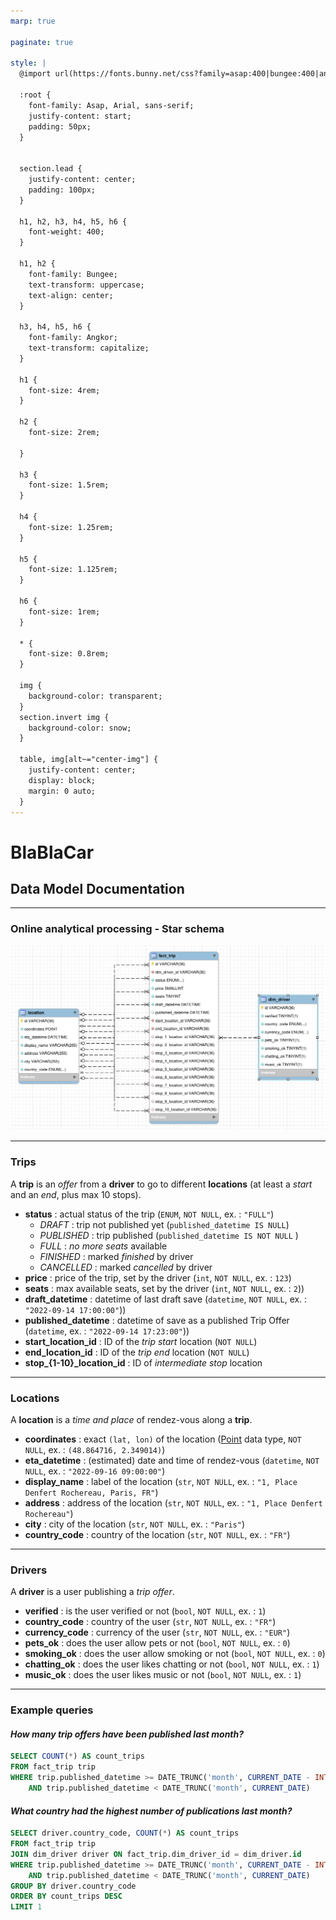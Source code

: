 ```yaml
---
marp: true

paginate: true

style: |
  @import url(https://fonts.bunny.net/css?family=asap:400|bungee:400|angkor:400);

  :root {
    font-family: Asap, Arial, sans-serif;
    justify-content: start;
    padding: 50px;
  }


  section.lead {
    justify-content: center;
    padding: 100px;
  }

  h1, h2, h3, h4, h5, h6 {
    font-weight: 400;
  }

  h1, h2 {
    font-family: Bungee;
    text-transform: uppercase;
    text-align: center;
  }

  h3, h4, h5, h6 {
    font-family: Angkor;
    text-transform: capitalize;
  }

  h1 {
    font-size: 4rem;
  }

  h2 {
    font-size: 2rem;

  }

  h3 {
    font-size: 1.5rem;
  }

  h4 {
    font-size: 1.25rem;
  }

  h5 {
    font-size: 1.125rem;
  }

  h6 {
    font-size: 1rem;
  }

  * {
    font-size: 0.8rem;
  }

  img {
    background-color: transparent;
  }
  section.invert img {
    background-color: snow;
  }

  table, img[alt~="center-img"] {
    justify-content: center;
    display: block;
    margin: 0 auto;
  }
---
```


<!-- _class:  lead -->

# BlaBlaCar

## Data Model Documentation

---

### Online analytical processing - Star schema

![center-img h:600px](img/OLAP.png "Users")

---

### Trips

A **trip** is an _offer_ from a **driver** to go to different **locations** (at least a _start_ and an _end_, plus max 10 stops).

- **status** : actual status of the trip (`ENUM`, `NOT NULL`, ex. : `"FULL"`)
  - _DRAFT_ : trip not published yet (`published_datetime IS NULL`)
  - _PUBLISHED_ : trip published (`published_datetime IS NOT NULL` )
  - _FULL_ : _no more seats_ available
  - _FINISHED_ : marked _finished_ by driver
  - _CANCELLED_ : marked _cancelled_ by driver
- **price** : price of the trip, set by the driver (`int`, `NOT NULL`, ex. : `123`)
- **seats** : max available seats, set by the driver (`int`, `NOT NULL`, ex. : `2`))
- **draft_datetime** : datetime of last draft save (`datetime`, `NOT NULL`, ex. : `"2022-09-14 17:00:00"`))
- **published_datetime** : datetime of save as a published Trip Offer (`datetime`, ex. : `"2022-09-14 17:23:00"`))
- **start_location_id** : ID of the _trip start_ location (`NOT NULL`)
- **end_location_id** : ID of the _trip end_ location (`NOT NULL`)
- **stop\_{1-10}\_location_id** : ID of _intermediate stop_ location

---

### Locations

A **location** is a _time and place_ of rendez-vous along a **trip**.

- **coordinates** : exact `(lat, lon)` of the location ([Point](https://www.postgresql.org/docs/14/datatype-geometric.html#id-1.5.7.16.5) data type, `NOT NULL`, ex. : `(48.864716, 2.349014)`)
- **eta_datetime** : (estimated) date and time of rendez-vous (`datetime`, `NOT NULL`, ex. : `"2022-09-16 09:00:00"`)
- **display_name** : label of the location (`str`, `NOT NULL`, ex. : `"1, Place Denfert Rochereau, Paris, FR"`)
- **address** : address of the location (`str`, `NOT NULL`, ex. : `"1, Place Denfert Rochereau"`)
- **city** : city of the location (`str`, `NOT NULL`, ex. : `"Paris"`)
- **country_code** : country of the location (`str`, `NOT NULL`, ex. : `"FR"`)

---

### Drivers

A **driver** is a user publishing a _trip offer_.

- **verified** : is the user verified or not (`bool`, `NOT NULL`, ex. : `1`)
- **country_code** : country of the user (`str`, `NOT NULL`, ex. : `"FR"`)
- **currency_code** : currency of the user (`str`, `NOT NULL`, ex. : `"EUR"`)
- **pets_ok** : does the user allow pets or not (`bool`, `NOT NULL`, ex. : `0`)
- **smoking_ok** : does the user allow smoking or not (`bool`, `NOT NULL`, ex. : `0`)
- **chatting_ok** : does the user likes chatting or not (`bool`, `NOT NULL`, ex. : `1`)
- **music_ok** : does the user likes music or not (`bool`, `NOT NULL`, ex. : `1`)

---

### Example queries

#### **_How many trip offers have been published last month?_**

```sql
SELECT COUNT(*) AS count_trips
FROM fact_trip trip
WHERE trip.published_datetime >= DATE_TRUNC('month', CURRENT_DATE - INTERVAL '1 month')
    AND trip.published_datetime < DATE_TRUNC('month', CURRENT_DATE)

```

#### **_What country had the highest number of publications last month?_**

```sql
SELECT driver.country_code, COUNT(*) AS count_trips
FROM fact_trip trip
JOIN dim_driver driver ON fact_trip.dim_driver_id = dim_driver.id
WHERE trip.published_datetime >= DATE_TRUNC('month', CURRENT_DATE - INTERVAL '1 month')
    AND trip.published_datetime < DATE_TRUNC('month', CURRENT_DATE)
GROUP BY driver.country_code
ORDER BY count_trips DESC
LIMIT 1
```
